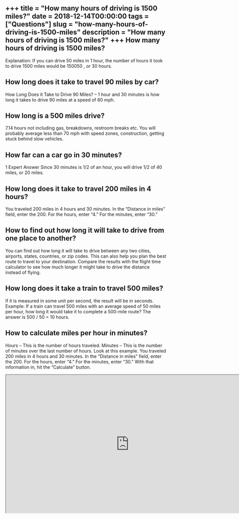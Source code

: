 +++
title = "How many hours of driving is 1500 miles?"
date = 2018-12-14T00:00:00
tags = ["Questions"]
slug = "how-many-hours-of-driving-is-1500-miles"
description = "How many hours of driving is 1500 miles?"
+++
How many hours of driving is 1500 miles?
----------------------------------------

Explanation: If you can drive 50 miles in 1 hour, the number of hours it took to drive 1500 miles would be 150050 , or 30 hours.

How long does it take to travel 90 miles by car?
------------------------------------------------

How Long Does it Take to Drive 90 Miles? – 1 hour and 30 minutes is how long it takes to drive 90 miles at a speed of 60 mph.

How long is a 500 miles drive?
------------------------------

7.14 hours not including gas, breakdowns, restroom breaks etc. You will probably average less than 70 mph with speed zones, construction, getting stuck behind slow vehicles.

How far can a car go in 30 minutes?
-----------------------------------

1 Expert Answer Since 30 minutes is 1/2 of an hour, you will drive 1/2 of 40 miles, or 20 miles.

How long does it take to travel 200 miles in 4 hours?
-----------------------------------------------------

You traveled 200 miles in 4 hours and 30 minutes. In the “Distance in miles” field, enter the 200. For the hours, enter “4.” For the minutes, enter “30.”

How to find out how long it will take to drive from one place to another?
-------------------------------------------------------------------------

You can find out how long it will take to drive between any two cities, airports, states, countries, or zip codes. This can also help you plan the best route to travel to your destination. Compare the results with the flight time calculator to see how much longer it might take to drive the distance instead of flying.

How long does it take a train to travel 500 miles?
--------------------------------------------------

If it is measured in some unit per second, the result will be in seconds. Example: If a train can travel 500 miles with an average speed of 50 miles per hour, how long it would take it to complete a 500-mile route? The answer is 500 / 50 = 10 hours.

How to calculate miles per hour in minutes?
-------------------------------------------

Hours – This is the number of hours traveled. Minutes – This is the number of minutes over the last number of hours. Look at this example. You traveled 200 miles in 4 hours and 30 minutes. In the “Distance in miles” field, enter the 200. For the hours, enter “4.” For the minutes, enter “30.” With that information in, hit the “Calculate” button.

<iframe allow="accelerometer; autoplay; clipboard-write; encrypted-media; gyroscope; picture-in-picture" allowfullscreen="" class="__youtube_prefs__  epyt-is-override  no-lazyload" data-no-lazy="1" data-origheight="433" data-origwidth="770" data-skipgform_ajax_framebjll="" height="433" id="_ytid_74733" loading="lazy" src="https://www.youtube.com/embed/tOFJpsDmKvU?enablejsapi=1&autoplay=0&cc_load_policy=0&cc_lang_pref=&iv_load_policy=1&loop=0&modestbranding=0&rel=1&fs=1&playsinline=0&autohide=2&theme=dark&color=red&controls=1&" title="YouTube player" width="770"></iframe>